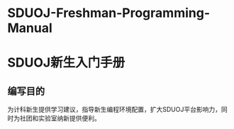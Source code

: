 # SDUOJ-Freshman-Programming-Manual
# SDUOJ新生入门手册
## 编写目的
为计科新生提供学习建议，指导新生编程环境配置，扩大SDUOJ平台影响力，同时为社团和实验室纳新提供便利。
